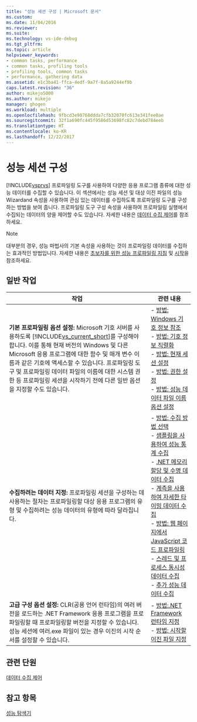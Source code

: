 ```yaml
---
title: "성능 세션 구성 | Microsoft 문서"
ms.custom: 
ms.date: 11/04/2016
ms.reviewer: 
ms.suite: 
ms.technology: vs-ide-debug
ms.tgt_pltfrm: 
ms.topic: article
helpviewer_keywords:
- common tasks, performance
- common tasks, profiling tools
- profiling tools, common tasks
- performance, gathering data
ms.assetid: e1c3ba41-ffca-4edf-9a7f-8a5a9244ef9b
caps.latest.revision: "36"
author: mikejo5000
ms.author: mikejo
manager: ghogen
ms.workload: multiple
ms.openlocfilehash: 9fbcd3e98768ddda7cfb32070fc613e341fee0ae
ms.sourcegitcommit: 32f1a690fc445f9586d53698fc82c7debd784eeb
ms.translationtype: HT
ms.contentlocale: ko-KR
ms.lasthandoff: 12/22/2017
---
```

# <a name="configuring-performance-sessions"></a>성능 세션 구성
[!INCLUDE[vsprvs](../code-quality/includes/vsprvs_md.md)] 프로파일링 도구를 사용하여 다양한 응용 프로그램 종류에 대한 성능 데이터를 수집할 수 있습니다. 이 섹션에서는 성능 세션 및 대상 이진 파일의 성능 Wizardand 속성을 사용하여 관심 있는 데이터를 수집하도록 프로파일링 도구를 구성하는 방법을 보여 줍니다. 프로파일링 도구 구성 속성을 사용하여 프로파일링 실행에서 수집되는 데이터의 양을 제어할 수도 있습니다. 자세한 내용은 [데이터 수집 제어](../profiling/controlling-data-collection.md)를 참조하세요.  
  
> [!NOTE]
>  대부분의 경우, 성능 마법사의 기본 속성을 사용하는 것이 프로파일링 데이터를 수집하는 효과적인 방법입니다. 자세한 내용은 [초보자를 위한 성능 프로파일링 지침](../profiling/beginners-guide-to-performance-profiling.md) 및 [시작](../profiling/getting-started-with-performance-tools.md)을 참조하세요.  
  
## <a name="common-tasks"></a>일반 작업  
  
|작업|관련 내용|  
|----------|---------------------|  
|**기본 프로파일링 옵션 설정:** Microsoft 기호 서버를 사용하도록 [!INCLUDE[vs_current_short](../code-quality/includes/vs_current_short_md.md)]를 구성해야 합니다. 이를 통해 현재 버전의 Windows 및 다른 Microsoft 응용 프로그램에 대한 함수 및 매개 변수 이름과 같은 기호에 액세스할 수 있습니다. 프로파일링 도구 및 프로파일링 데이터 파일의 이름에 대한 시스템 권한 등 프로파일링 세션을 시작하기 전에 다른 일반 옵션을 지정할 수도 있습니다.|-   [방법: Windows 기호 정보 참조](../profiling/how-to-reference-windows-symbol-information.md)<br />-   [방법: 기호 정보 직렬화](../profiling/how-to-serialize-symbol-information.md)<br />-   [방법: 현재 세션 설정](../profiling/how-to-set-the-current-session.md)<br />-   [방법: 권한 설정](../profiling/how-to-set-permissions.md)<br />-   [방법: 성능 데이터 파일 이름 옵션 설정](../profiling/how-to-set-performance-data-file-name-options.md)|  
|**수집하려는 데이터 지정:** 프로파일링 세션을 구성하는 데 사용하는 절차는 프로파일링할 대상 응용 프로그램의 유형 및 수집하려는 성능 데이터의 유형에 따라 달라집니다.|-   [방법: 수집 방법 선택](../profiling/how-to-choose-collection-methods.md)<br />-   [샘플링을 사용하여 성능 통계 수집](../profiling/collecting-performance-statistics-by-using-sampling.md)<br />-   [.NET 메모리 할당 및 수명 데이터 수집](../profiling/collecting-dotnet-memory-allocation-and-lifetime-data.md)<br />-   [계측을 사용하여 자세한 타이밍 데이터 수집](../profiling/collecting-detailed-timing-data-by-using-instrumentation.md)<br />-   [방법: 웹 페이지에서 JavaScript 코드 프로파일링](../profiling/how-to-profile-javascript-code-in-web-pages.md)<br />-   [스레드 및 프로세스 동시성 데이터 수집](../profiling/collecting-thread-and-process-concurrency-data.md)<br />-   [추가 성능 데이터 수집](../profiling/collecting-additional-performance-data.md)|  
|**고급 구성 옵션 설정:** CLR(공용 언어 런타임)의 여러 버전을 로드하는 .NET Framework 응용 프로그램을 프로파일링할 때 프로파일링할 버전을 지정할 수 있습니다. 성능 세션에 여러.exe 파일이 있는 경우 이진의 시작 순서를 설정할 수 있습니다.|-   [방법:.NET Framework 런타임 지정](../profiling/how-to-specify-the-dotnet-framework-runtime.md)<br />-   [방법: 시작할 이진 파일 지정](../profiling/how-to-specify-the-binary-to-start.md)|  
  
## <a name="related-sections"></a>관련 단원  
 [데이터 수집 제어](../profiling/controlling-data-collection.md)  
  
## <a name="see-also"></a>참고 항목  
 [성능 탐색기](../profiling/performance-explorer.md)